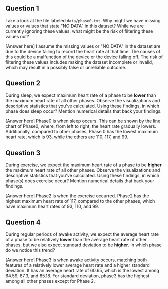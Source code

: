 ## Question 1

Take a look at the file labeled `data/phase0.txt`. Why might we have missing values or values that state "NO DATA" in this dataset? While we are currently ignoring these values, what might be the risk of filtering these values out?

[Answer here]
I assume the missing values or "NO DATA" in the dataset are due to the device failing to record the heart rate at that time. The causes of this could be a malfunction of the device or the device falling off. The risk of filtering these values includes making the dataset incomplete or invalid, which may result in a possibly false or unreliable outcome.
## Question 2

During sleep, we expect maximum heart rate of a phase to be **lower** than the maximum heart rate of all other phases. Observe the visualizations and descriptive statistics that you've calculated. Using these findings, in which phase does sleep occur? Mention numerical details that back your findings.

[Answer here]
Phase0 is when sleep occurs. This can be shown by the line chart of Phase0, where, from left to right, the heart rate gradually lowers. Additionally, compared to other phases, Phase 0 has the lowest maximum heart rate, which is 93, while the others are 110, 117, and 99.


## Question 3

During exercise, we expect the maximum heart rate of a phase to be **higher** the maximum heart rate of all other phases. Observe the visualizations and descriptive statistics that you've calculated. Using these findings, in which phase(s) does exercise occur? Mention numerical details that back your findings. 

[Answer here]
Phase2 is when the exercise occurred. Phase2 has the highest maximum heart rate of 117, compared to the other phases, which have maximum heart rates of 93, 110, and 99.

## Question 4

During regular periods of awake activity, we expect the average heart rate of a phase to be relatively **lower** than the average heart rate of other phases, but we also expect standard deviation to be **higher**. In which phase do we notice this trend?

[Answer here]
Phase3 is when awake activity occurs, matching both features of a relatively lower average heart rate and a higher standard deviation. It has an average heart rate of 60.65, which is the lowest among 64.59, 87.3, and 85.18. For standard deviation, phase3 has the highest among all other phases except for Phase 2.